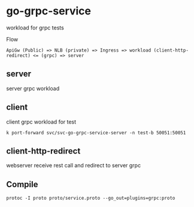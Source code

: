 # go-grpc-service

workload for grpc tests

Flow

    ApiGw (Public) => NLB (private) => Ingress => workload (client-http-redirect) <= (grpc) => server

## server

server grpc workload 

## client

client grpc workload for test

    k port-forward svc/svc-go-grpc-service-server -n test-b 50051:50051

## client-http-redirect

webserver receive rest call and redirect to server grpc

## Compile

    protoc -I proto proto/service.proto --go_out=plugins=grpc:proto
